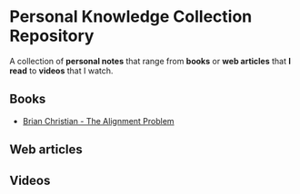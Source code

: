 # Personal Knowledge Collection Repository

A collection of **personal notes** that range from **books** or **web articles** that **I read** to **videos** that I watch.

## Books

* [Brian Christian - The Alignment Problem](books/the_alignment_problem.md)

## Web articles

## Videos
